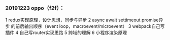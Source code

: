 <!--
 * @Descripttion: 
 * @version: 
 * @Author: wenq
 * @Date: 2019-12-28 22:38:48
 * @LastEditors  : wenq
 * @LastEditTime : 2019-12-28 22:50:24
 -->
### 20191223 oppo（f2f）：

1 redux实现原理，设计思想，同步与异步
2 async await settimeout  promise异步 的前后输出顺序（event loop，macroevent/microevent）
3 webpack自己写插件
4 自己写router实现思路
5 跨域的理解
6 小程序渲染原理
